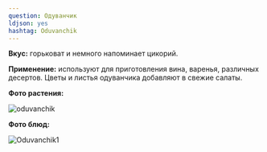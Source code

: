 ```yaml
---
question: Одуванчик
ldjson: yes 
hashtag: Oduvanchik
---
```

**Вкус:** горьковат и немного напоминает цикорий.

**Применение:** используют для приготовления вина, варенья, различных десертов. Цветы и листья одуванчика добавляют в свежие салаты.

**Фото растения:**

![oduvanchik](https://user-images.githubusercontent.com/103433101/191172608-426508dd-73b3-4776-b1f4-df624172729c.jpg)


**Фото блюд:**

![Oduvanchik1](https://user-images.githubusercontent.com/103433101/191172702-fa15ef0a-ecee-4f81-901c-cb444e950282.jpg)

